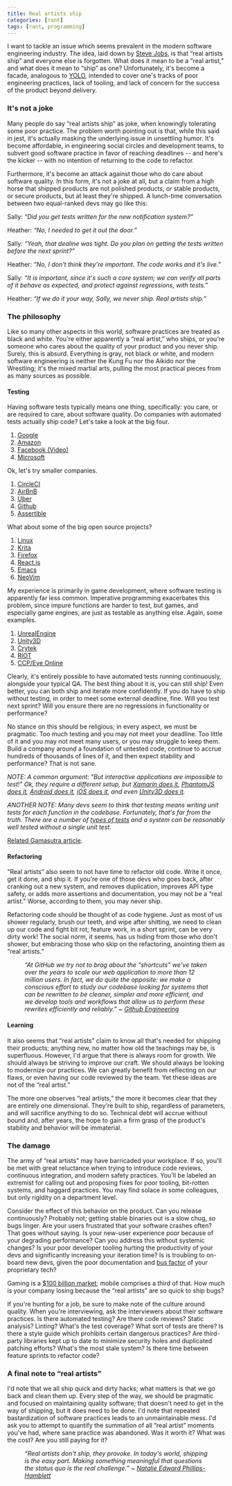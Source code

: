 ```yaml
---
title: Real artists ship
categories: [rant]
tags: [rant, programming]
---
```


I want to tackle an issue which seems prevalent in the modern software
engineering industry. The idea, laid down by [Steve
Jobs](http://www.folklore.org/StoryView.py?story=Real_Artists_Ship.txt), is that
“real artists ship” and everyone else is forgotten. What does it mean to be a
“real artist,” and what does it mean to “ship” as one? Unfortunately, it's
become a facade, analogous to
[YOLO](http://www.urbandictionary.com/define.php?term=Yolo), intended to cover
one's tracks of poor engineering practices, lack of tooling, and lack
of concern for the success of the product beyond delivery.

### It's not a joke
Many people do say “real artists ship” as joke, when knowingly tolerating some
poor practice. The problem worth pointing out is that, while this said in jest,
it's actually masking the underlying issue in unsettling humor. It's become
affordable, in engineering social circles and development teams, to subvert good
software practice in favor of reaching deadlines -- and here's the kicker --
with no intention of returning to the code to refactor.

Furthermore, it's become an attack against those who do care about software
quality. In this form, it's not a joke at all, but a claim from a high horse
that shipped products are not polished products, or stable products, or secure
products, but at least they're shipped. A lunch-time conversation between two
equal-ranked devs may go like this:

Sally: *“Did you get tests written for the new notification system?”*

Heather: *“No, I needed to get it out the door.”*

Sally: *“Yeah, that dealine was tight. Do you plan on getting the tests written
before the next sprint?”*

Heather: *“No, I don't think they're important. The code works and it's live.”*

Sally: *“It is important, since it's such a core system; we can verify all parts
of it behave as expected, and protect against regressions, with tests.”*

Heather: *“If we do it your way, Sally, we never ship. Real artists ship.”*

### The philosophy
Like so many other aspects in this world, software practices are treated as
black and white. You're either apparently a “real artist,” who ships, or you're
someone who cares about the quality of your product and you never ship. Surely,
this is absurd. Everything is gray, not black or white, and modern software
engineering is neither the Kung Fu nor the Aikido nor the Wrestling; it's the
mixed martial arts, pulling the most practical pieces from as many sources as
possible.

#### Testing
Having software tests typically means one thing, specifically: you care, or are
required to care, about software quality. Do companies with automated tests
actually ship code? Let's take a look at the big four.

1. [Google](https://testing.googleblog.com/2011/01/how-google-tests-software.html)
2. [Amazon](http://www.zdnet.com/article/how-amazon-handles-a-new-software-deployment-every-second/)
3. [Facebook (Video)](https://youtu.be/OJ94KqmsxiI?t=1393)
4. [Microsoft](https://blogs.msdn.microsoft.com/microsoft_press/2009/02/13/new-book-how-we-test-software-at-microsoft/)

Ok, let's try smaller companies.

1. [CircleCI](https://circleci.com/blog/rewriting-your-test-suite-in-clojure-in-24-hours/)
2. [AirBnB](http://airbnb.io/enzyme/)
3. [Uber](https://eng.uber.com/tech-stack-part-one/)
4. [Github](http://githubengineering.com/move-fast/)
5. [Assertible](https://assertible.com/blog/test-every-single-api-deployment)

What about some of the big open source projects?

1. [Linux](https://linux-test-project.github.io/)
2. [Krita](https://community.kde.org/Krita/Docs/Unittests_in_Krita)
3. [Firefox](https://developer.mozilla.org/en-US/docs/Mozilla/QA/Automated_testing)
4. [React.js](https://facebook.github.io/react/docs/test-utils.html)
5. [Emacs](https://www.emacswiki.org/emacs/UnitTesting)
6. [NeoVim](https://github.com/neovim/neovim/wiki/Unit-tests)

My experience is primarily in game development, where software testing is
apparently far less common. Imperative programming exacerbates this
problem, since impure functions are harder to test, but games, and especially
game engines, are just as testable as anything else. Again, some examples.

1. [UnrealEngine](https://docs.unrealengine.com/latest/INT/Programming/Automation/index.html)
2. [Unity3D](https://unity3d.com/unity/qa/test-suites)
3. [Crytek](http://www.crytek.com/cryengine/cryengine3/presentations/aaa-automated-testing-for-aaa-games)
4. [RIOT](https://engineering.riotgames.com/news/automated-testing-league-legends)
5. [CCP/Eve Online](https://community.eveonline.com/news/dev-blogs/eve-probe/)

Clearly, it's entirely possible to have automated tests running continuously,
alongside your typical QA. The best thing about it is, you can still ship! Even
better, you can both ship and iterate more confidently. If you do have to ship
without testing, in order to meet some external deadline, fine. Will you test
next sprint? Will you ensure there are no regressions in functionality or
performance?

No stance on this should be religious; in every aspect, we must be pragmatic.
Too much testing and you may not meet your deadline. Too little of it and you
may not meet many users, or you may struggle to keep them. Build a company
around a foundation of untested code, continue to accrue hundreds of thousands
of lines of it, and then expect stability and performance? That is not sane.

*NOTE: A common argument: "But interactive applications are impossible to test!" Ok, they require a different setup, but [Xamarin does it](https://www.xamarin.com/test-cloud), [PhantomJS does it](http://phantomjs.org/), [Android does it](https://developer.android.com/training/testing/ui-testing/index.html), [iOS does it](http://blog.manbolo.com/2012/04/08/ios-automated-tests-with-uiautomation), and even [Unity3D does it](http://doctrina-kharkov.blogspot.com/2016/08/cultorios-automated-unity-game-testing-tutorial.html).*

*ANOTHER NOTE: Many devs seem to think that testing means writing unit tests for
each function in the codebase. Fortunately, that's far from the truth. There are
a number of [types of
tests](https://en.wikipedia.org/wiki/Software_testing#Testing_levels) and a
system can be reasonably well tested without a single unit test.*

[Related Gamasutra article](http://www.gamasutra.com/view/feature/130682/automated_tests_and_continuous_.php).

#### Refactoring
“Real artists” also seem to not have time to refactor old code. Write it once, get
it done, and ship it. If you're one of those devs who goes back, after cranking
out a new system, and removes duplication, improves API type safety, or adds
more assertions and documentation, you may not be a “real artist.” Worse,
according to them, you may never ship.

Refactoring code should be thought of as code hygiene. Just as most of us shower
regularly, brush our teeth, and wipe after shitting, we need to clean up our
code and fight bit rot; feature work, in a short sprint, can be very dirty work!
The social norm, it seems, has us hiding from those who don't shower, but
embracing those who skip on the refactoring, anointing them as “real artists.”

<figure><figcaption style="font-style: italic;">
“At GitHub we try not to brag about the “shortcuts” we’ve taken over the
years to scale our web application to more than 12 million users. In fact,
we do quite the opposite: we make a conscious effort to study our codebase
looking for systems that can be rewritten to be cleaner, simpler and more
efficient, and we develop tools and workflows that allow us to perform these
rewrites efficiently and reliably.” ~ <a href="http://githubengineering.com/move-fast/">Github Engineering</a>
</figcaption></figure>

#### Learning
It also seems that “real artists” claim to know all that's needed for shipping
their products; anything new, no matter how old the teachings may be, is
superfluous. However, I'd argue that there is always room for growth. We should
always be striving to improve our craft. We should always be looking to
modernize our practices. We can greatly benefit from reflecting on our flaws, or
even having our code reviewed by the team. Yet these ideas are not of the “real
artist.”

The more one observes “real artists,” the more it becomes clear that they are
entirely one dimensional. They're built to ship, regardless of parameters, and
will sacrifice anything to do so. Technical debt will accrue without bound and,
after years, the hope to gain a firm grasp of the product's stability and
behavior will be immaterial.

### The damage
The army of “real artists” may have barricaded your workplace. If so, you'll be
met with great reluctance when trying to introduce code reviews, continuous
integration, and modern safety practices. You'll be labeled an extremist for
calling out and proposing fixes for poor tooling, bit-rotten systems, and
haggard practices. You may find solace in some colleagues, but only rigidity on
a department level.

Consider the effect of this behavior on the product. Can you release
continuously? Probably not; getting stable binaries out is a slow chug, so bugs
linger. Are your users frustrated that your software crashes often? That goes
without saying. Is your new-user experience poor because of your degrading
performance? Can you address this without systemic changes? Is your poor
developer tooling hurting the productivity of your devs and significantly
increasing your iteration time? Is is troubling to on-board new devs, given the
poor documentation and [bus factor](https://en.wikipedia.org/wiki/Bus_factor) of
your proprietary tech?

Gaming is a [$100 billion
market](https://newzoo.com/insights/articles/global-games-market-reaches-99-6-billion-2016-mobile-generating-37/);
mobile comprises a third of that. How much is your company losing because the
“real artists” are so quick to ship bugs?

If you're hunting for a job, be sure to make note of the culture around quality.
When you're interviewing, ask the interviewers about their software practices. Is
there automated testing? Are there code reviews? Static analysis? Linting?
What's the test coverage? What sort of tests are there? Is there a style guide
which prohibits certain dangerous practices? Are third-party libraries kept up
to date to minimize security holes and duplicated patching efforts? What's the
most stale system? Is there time between feature sprints to refactor code?

### A final note to “real artists”
I'd note that we all ship quick and dirty hacks; what matters is that we go back
and clean them up. Every step of the way, we should be pragmatic and focused on
maintaining quality software; that doesn't need to get in the way of shipping,
but it does need to be done. I'd note that repeated bastardization of software
practices leads to an unmaintainable mess. I'd ask you to attempt to quantify
the summation of all “real artist” moments you've had, where sane practice was
abandoned. Was it worth it? What was the cost? Are you still paying for it?

<figure><figcaption style="font-style: italic;">
“Real artists don't ship, they provoke. In today's world, shipping is the easy
part. Making something meaningful that questions the status quo is the real
challenge.” ~ <a href="https://www.quora.com/What-does-real-artists-ship-mean-to-you/answer/Natalie-Edward-Phillips-Hamblett">Natalie Edward Phillips-Hamblett</a>
</figcaption></figure>
